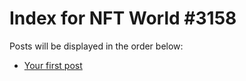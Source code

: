 # Index for NFT World #3158
Posts will be displayed in the order below:

- [Your first post](./001-first.md)

